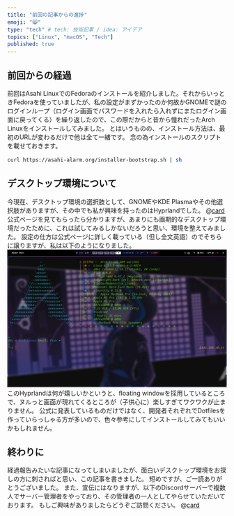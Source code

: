 ```yaml
---
title: "前回の記事からの進捗"
emoji: "😸"
type: "tech" # tech: 技術記事 / idea: アイデア
topics: ["Linux", "macOS", "Tech"]
published: true
---
```

## 前回からの経過
前回はAsahi LinuxでのFedoraのインストールを紹介しました。それからいっときFedoraを使っていましたが、私の設定がまずかったのか何故かGNOMEで謎のログインループ（ログイン画面でパスワードを入れたら入れずにまたログイン画面に戻ってくる）を繰り返したので、この際だからと昔から憧れだったArch Linuxをインストールしてみました。
とはいうものの、インストール方法は、最初のURLが変わるだけで他は全て一緒です。
念の為インストールのスクリプトを載せておきます。
```sh
curl https://asahi-alarm.org/installer-bootstrap.sh | sh
```

## デスクトップ環境について
今現在、デスクトップ環境の選択肢として、GNOMEやKDE Plasmaやその他選択肢がありますが、その中でも私が興味を持ったのはHyprlandでした。
@[card](https://hyprland.org/)
公式ページを見てもらったら分かりますが、あまりにも画期的なデスクトップ環境だったために、これは試してみるしかないだろうと思い、環境を整えてみました。
設定の仕方は公式ページに詳しく載っている（但し全文英語）のでそちらに譲りますが、私は以下のようになりました。
![](/images/imagemagick.png)
このHyprlandは何が嬉しいかというと、floating windowを採用しているところで、ヌルっと画面が現れてくるところが（子供心に）楽しすぎてワクワクが止まりません。
公式に発表しているものだけではなく、開発者それぞれでDotfilesを作っていらっしゃる方が多いので、色々参考にしてインストールしてみてもいいかもしれません。

## 終わりに
経過報告みたいな記事になってしまいましたが、面白いデスクトップ環境をお探しの方に刺さればと思い、この記事を書きました。
短めですが、ご一読ありがとうございました。
また、宣伝にはなりますが、以下のDiscordサーバーで複数人でサーバー管理者をやっており、その管理者の一人としてやらせていただいております。
もしご興味がありましたらどうぞご訪問ください。
@[card](https://discord.gg/kool-tech-world)
